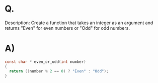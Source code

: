# Q.
Description:
Create a function that takes an integer as an argument and returns "Even" for even numbers or "Odd" for odd numbers.

# A)
```c
const char * even_or_odd(int number)
{
  return ((number % 2 == 0) ? "Even" : "Odd");
}
